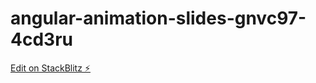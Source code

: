# angular-animation-slides-gnvc97-4cd3ru

[Edit on StackBlitz ⚡️](https://stackblitz.com/edit/angular-animation-slides-gnvc97-4cd3ru)